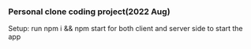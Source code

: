### Personal clone coding project(2022 Aug)

Setup:
run npm i && npm start for both client and server side to start the app
